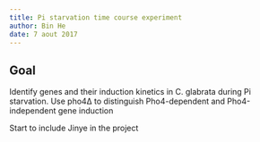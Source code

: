 ```yaml
---
title: Pi starvation time course experiment
author: Bin He
date: 7 aout 2017 
---
```


## Goal

Identify genes and their induction kinetics in C. glabrata during Pi starvation. Use pho4∆ to distinguish Pho4-dependent and Pho4-independent gene induction

Start to include Jinye in the project
